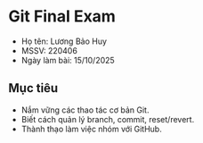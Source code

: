 # Git Final Exam
- Họ tên: Lương Bảo Huy
- MSSV: 220406 
- Ngày làm bài: 15/10/2025  

## Mục tiêu
- Nắm vững các thao tác cơ bản Git.  
- Biết cách quản lý branch, commit, reset/revert.  
- Thành thạo làm việc nhóm với GitHub.

